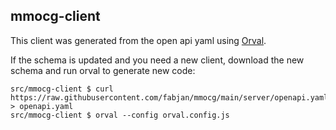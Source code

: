 ## mmocg-client

This client was generated from the open api yaml using [Orval].

If the schema is updated and you need a new client, download the new schema and run orval to generate new code:

```shell
src/mmocg-client $ curl https://raw.githubusercontent.com/fabjan/mmocg/main/server/openapi.yaml > openapi.yaml
src/mmocg-client $ orval --config orval.config.js
```

[Orval]: https://orval.dev
